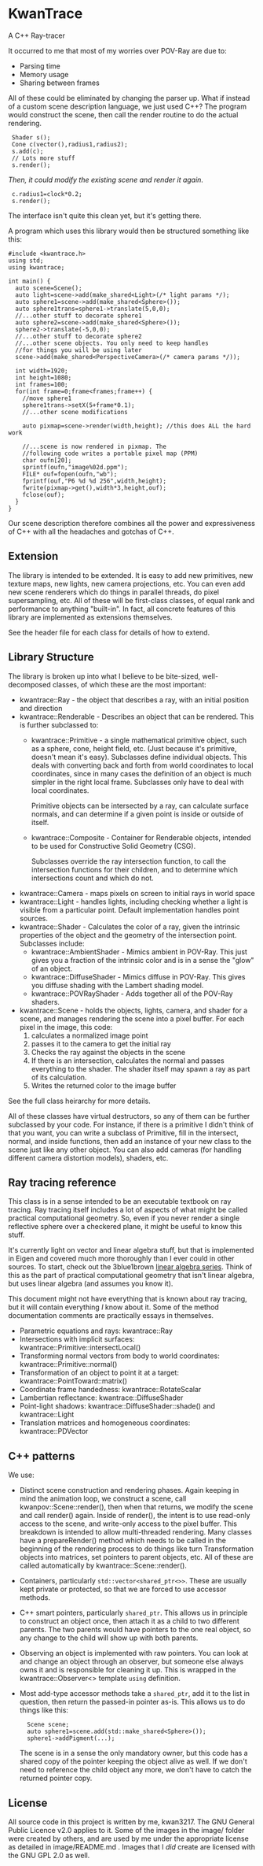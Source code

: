 # KwanTrace
A C++ Ray-tracer

It occurred to me that most of my worries over POV-Ray are due to:

 * Parsing time
 * Memory usage
 * Sharing between frames

All of these could be eliminated by changing the parser up. What if instead
of a custom scene description language, we just used C++? The program would
construct the scene, then call the render routine to do the actual rendering.

     Shader s();
     Cone c(vector(),radius1,radius2);
     s.add(c);
     // Lots more stuff
     s.render();

*Then, it could modify the existing scene and render it again.*

     c.radius1=clock*0.2;
     s.render();

The interface isn't quite this clean yet, but it's getting there.

A program which uses this library would then be structured something like this:

    #include <kwantrace.h>
    using std;
    using kwantrace;
    
    int main() {
      auto scene=Scene();
      auto light=scene->add(make_shared<Light>(/* light params */);
      auto sphere1=scene->add(make_shared<Sphere>());
      auto sphere1trans=sphere1->translate(5,0,0);
      //...other stuff to decorate sphere1
      auto sphere2=scene->add(make_shared<Sphere>());
      sphere2->translate(-5,0,0);
      //...other stuff to decorate sphere2
      //...other scene objects. You only need to keep handles
      //for things you will be using later
      scene->add(make_shared<PerspectiveCamera>(/* camera params */));

      int width=1920;
      int height=1080;
      int frames=100;
      for(int frame=0;frame<frames;frame++) {
        //move sphere1
        sphere1trans->setX(5+frame*0.1);
        //...other scene modifications

        auto pixmap=scene->render(width,height); //this does ALL the hard work

        //...scene is now rendered in pixmap. The
        //following code writes a portable pixel map (PPM)
        char oufn[20];
        sprintf(oufn,"image%02d.ppm");
        FILE* ouf=fopen(oufn,"wb");
        fprintf(ouf,"P6 %d %d 256",width,height);
        fwrite(pixmap->get(),width*3,height,ouf);
        fclose(ouf);
      }
    }

Our scene description therefore combines all the power and expressiveness
of C++ with all the headaches and gotchas of C++.

## Extension

The library is intended to be extended. It is easy to add new primitives,
new texture maps, new lights, new camera projections, etc. You can even
add new scene renderers which do things in parallel threads, do pixel
supersampling, etc. All of these will be first-class classes, of equal
rank and performance to anything "built-in". In fact, all concrete features
of this library are implemented as extensions themselves.

See the header file for each class for details of how to extend.

## Library Structure

The library is broken up into what I believe to be bite-sized, well-decomposed
classes, of which these are the most important:

   * kwantrace::Ray - the object that describes a ray, with an initial
     position and direction
   * kwantrace::Renderable - Describes an object that can be rendered. This is further subclassed to:
       * kwantrace::Primitive - a single mathematical primitive object, such as a sphere, cone, height field,
         etc. (Just because it's primitive, doesn't mean it's easy). Subclasses define individual objects.
         This deals with converting back and forth from world coordinates to local coordinates, since in many
         cases the definition of an object is much simpler in the right local frame. Subclasses only have to deal
         with local coordinates.

         Primitive objects can be intersected by a ray, can calculate surface normals, and can determine if a given
         point is inside or outside of itself.
       * kwantrace::Composite - Container for Renderable objects, intended to be used for Constructive Solid
         Geometry (CSG).

         Subclasses override the ray intersection function, to call the intersection functions
         for their children, and to determine which intersections count and which do not.
   * kwantrace::Camera - maps pixels on screen to initial rays in world space
   * kwantrace::Light - handles lights, including checking whether a light is visible from a particular
         point. Default implementation handles point sources.
   * kwantrace::Shader - Calculates the color of a ray, given the intrinsic properties of the object and the
         geometry of the intersection point. Subclasses include:
       * kwantrace::AmbientShader - Mimics ambient in POV-Ray. This just gives you a fraction of the intrinsic color
         and is in a sense the "glow" of an object.
       * kwantrace::DiffuseShader - Mimics diffuse in POV-Ray. This gives you diffuse shading with the Lambert shading
         model.
       * kwantrace::POVRayShader - Adds together all of the POV-Ray shaders.
   * kwantrace::Scene - holds the objects, lights, camera, and shader for a scene, and manages rendering the scene
     into a pixel buffer. For each pixel in the image, this code:
       1. calculates a normalized image point
       2. passes it to the camera to get the initial ray
       3. Checks the ray against the objects in the scene
       4. If there is an intersection, calculates the normal and passes everything to the shader. The shader itself
          may spawn a ray as part of its calculation.
       5. Writes the returned color to the image buffer

See the full class heirarchy for more details.

All of these classes have virtual destructors, so any of them can be further subclassed by your code. For instance,
if there is a primitive I didn't think of that you want, you can write a subclass of Primitive, fill in the intersect,
normal, and inside functions, then add an instance of your new class to the scene just like any other object. You can
also add cameras (for handling different camera distortion models), shaders, etc.

## Ray tracing reference
This class is in a sense intended to be an executable textbook on ray tracing.
Ray tracing itself includes a lot of aspects of what might be called practical
computational geometry. So, even if you never render a single reflective
sphere over a checkered plane, it might be useful to know this stuff.

It's currently light on vector and linear algebra stuff, but that is 
implemented in Eigen and covered much more thoroughly than I ever could
in other sources. To start, check out the 3blue1brown [linear algebra
series](https://www.youtube.com/playlist?list=PLZHQObOWTQDPD3MizzM2xVFitgF8hE_ab).
Think of this as the part of practical computational geometry that isn't linear
algebra, but uses linear algebra (and assumes you know it).

This document might not have everything that is known about ray tracing, but it will
contain everything *I* know about it. Some of the method documentation comments
are practically essays in themselves.

* Parametric equations and rays: kwantrace::Ray
* Intersections with implicit surfaces: kwantrace::Primitive::intersectLocal()
* Transforming normal vectors from body to world coordinates: kwantrace::Primitive::normal()
* Transformation of an object to point it at a target: kwantrace::PointToward::matrix()
* Coordinate frame handedness: kwantrace::RotateScalar
* Lambertian reflectance: kwantrace::DiffuseShader
* Point-light shadows: kwantrace::DiffuseShader::shade() and kwantrace::Light
* Translation matrices and homogeneous coordinates: kwantrace::PDVector
## C++ patterns
We use:
* Distinct scene construction and rendering phases. Again keeping in mind the
  animation loop, we construct a scene, call kwanpov::Scene::render(), then
  when that returns, we modify the scene and call render() again. Inside
  of render(), the intent is to use read-only access to the scene, and
  write-only access to the pixel buffer. This breakdown is intended
  to allow multi-threaded rendering. Many classes have a prepareRender()
  method which needs to be called in the beginning of the rendering process
  to do things like turn Transformation objects into matrices, set
  pointers to parent objects, etc. All of these are called automatically
  by kwantrace::Scene::render(). 
* Containers, particularly `std::vector<shared_ptr<>>`. These are usually
   kept private or protected, so that we are forced to use accessor methods.
* C++ smart pointers, particularly `shared_ptr`. This allows us in 
   principle to construct
   an object once, then attach it as a child to two different parents. The
   two parents would have pointers to the one real object, so any change
   to the child will show up with both parents.
* Observing an object is implemented with raw pointers. You can look at
   and change an object through an observer, but someone else always owns
   it and is responsible for cleaning it up. This is wrapped in the 
   kwantrace::Observer<> template `using` definition.
* Most add-type accessor methods take a `shared_ptr`, add it to the list in
   question, then return the passed-in pointer as-is. This allows us to do
   things like this:
   
        Scene scene;
        auto sphere1=scene.add(std::make_shared<Sphere>());
        sphere1->addPigment(...);

   The scene is in a sense the only mandatory owner, but this code has a shared
   copy of the pointer keeping the object alive as well. If we don't need
   to reference the child object any more, we don't have to catch the returned
   pointer copy.
     
## License
All source code in this project is written by me, kwan3217. The GNU
General Public Licence v2.0 applies to it. Some of the images in
the image/ folder were created by others, and are used by me under
the appropriate license as detailed in image/README.md . Images
that I *did* create are licensed with the GNU GPL 2.0 as well.
